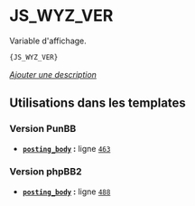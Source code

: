 # JS_WYZ_VER


Variable d'affichage.

```html
{JS_WYZ_VER}
```

[*Ajouter une description*](https://fa-tvars.appspot.com/var/JS_WYZ_VER)

## Utilisations dans les templates

### Version PunBB
* __[`posting_body`](../tpl/var/punbb/posting_body.md#readme) :__ ligne [`463`](../tpl/src/punbb/posting_body.tpl#L463)

### Version phpBB2
* __[`posting_body`](../tpl/var/subsilver/posting_body.md#readme) :__ ligne [`488`](../tpl/src/subsilver/posting_body.tpl#L488)